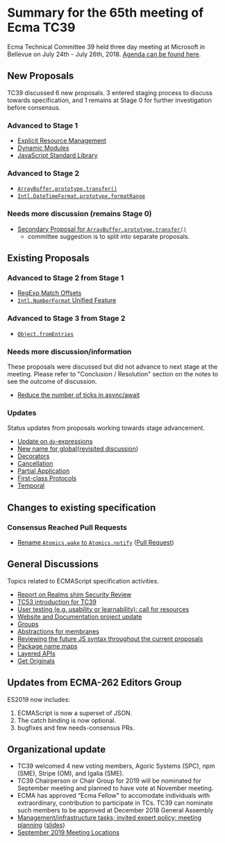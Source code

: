 # Summary for the 65th meeting of Ecma TC39

Ecma Technical Committee 39 held three day meeting at Microsoft in Bellevue on July 24th - July 26th, 2018. [Agenda can be found here](https://github.com/tc39/agendas/blob/master/2018/07.md).


## New Proposals
TC39 discussed 6 new proposals. 3 entered staging process to discuss towards specification, and 1 remains at Stage 0 for further investigation before consensus.  

### Advanced to Stage 1 
- [Explicit Resource Management](july-24.md#explicit-resource-management)
- [Dynamic Modules](july-25.md#dynamic-modules)
- [JavaScript Standard Library](july-26.md#javascript-standard-library)

### Advanced to Stage 2 
- [`ArrayBuffer.prototype.transfer()`](https://github.com/rwaldron/tc39-notes/blob/master/es9/2018-07/july-24.md#arraybufferprototypetransfer)
- [`Intl.DateTimeFormat.prototype.formatRange`](july-24.md#intldatetimeformatprototypeformatrange)


### Needs more discussion (remains Stage 0) 
- [Secondary Proposal for `ArrayBuffer.prototype.transfer()`](july-24.md#secondary-proposal-for-arraybufferprototypetransfer)
  - committee suggestion is to split into separate proposals.


## Existing Proposals

### Advanced to Stage 2 from Stage 1
- [RegExp Match Offsets](july-25.md#regexp-match-offsets)
- [`Intl.NumberFormat` Unified Feature](july-26.md#intlnumberformat-unified-feature-proposal-for-stage-2)

### Advanced to Stage 3 from Stage 2
- [`Object.fromEntries`](july-24.md#objectfromentries-to-stage-3)


### Needs more discussion/information
These proposals were discussed but did not advance to next stage at the meeting. Please refer to "Conclusion / Resolution" section on the notes to see the outcome of discussion.
- [Reduce the number of ticks in async/await](july-25.md#reduce-the-number-of-ticks-in-asyncawait)

### Updates
Status updates from proposals working towards stage advancement.
- [Update on `do`-expressions](july-24.md#update-on-do-expressions)
- [New name for global](july-24.md#new-name-for-global)([revisited discussion](july-25.md#revisit-global-name))
- [Decorators](july-25.md#decorators-towards-stage-3)
- [Cancellation](july-25.md#cancellation-update)
- [Partial Application](july-25.md#partial-application)
- [First-class Protocols](july-25.md#updates-on-first-class-protocols)
- [Temporal](july-26.md#temporal-proposal-update)


## Changes to existing specification

### Consensus Reached Pull Requests 
- [Rename `Atomics.wake` to `Atomics.notify`](july-24.md#atomicsnotify) ([Pull Request](https://github.com/tc39/ecma262/pull/1220))

## General Discussions 
Topics related to ECMAScript specification activities. 
- [Report on Realms shim Security Review](july-24.md#report-on-realms-shim-security-review)
- [TC53 introduction for TC39](july-24.md#tc53-introduction-for-tc39)
- [User testing (e.g. usability or learnability): call for resources](july-24.md#user-testing-eg-usability-or-learnability-call-for-resources)
- [Website and Documentation project update](july-25.md#website-and-documentation-project-update)
- [Groups](july-25.md#groups)
- [Abstractions for membranes](2018-07/july-26.md#abstractions-for-membranes)
- [Reviewing the future JS syntax throughout the current proposals](july-26.md#reviewing-the-future-js-syntax-throughout-the-current-proposals-overflow)
- [Package name maps](july-26.md#package-name-maps)
- [Layered APIs](2018-07/july-26.md#layered-apis)
- [Get Originals](july-26.md#get-originals)


## Updates from ECMA-262 Editors Group
ES2019 now includes:
1. ECMAScript is now a superset of JSON.
2. The catch binding is now optional. 
3. bugfixes and few needs-consensus PRs.


## Organizational update
- TC39 welcomed 4 new voting members, Agoric Systems (SPC), npm (SME), Stripe (OM), and Igalia (SME).
- TC39 Chairperson or Chair Group for 2019 will be nominated for September meeting and planned to have vote at November meeting. 
- ECMA has approved “Ecma Fellow" to accomodate individuals with extraordinary, contribution to participate in TCs. TC39 can nominate such members to be approved at December 2018 General Assembly
- [Management/infrastructure tasks; invited expert policy; meeting planning](july-24.md#managementinfrastructure-tasks-invited-expert-policy-meeting-planning) ([slides](https://docs.google.com/presentation/d/1eTBTMZzylhZR4v7Hgfd3UJYwLBgQZgX8q8fGvsvcNDE/edit#slide=id.p))
- [September 2019 Meeting Locations](july-26.md#september-2019-meeting-location)
